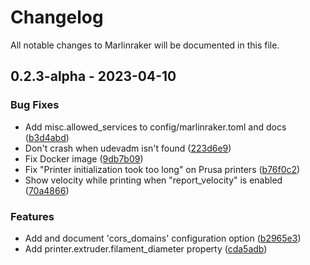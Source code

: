 # Changelog

All notable changes to Marlinraker will be documented in this file.

## 0.2.3-alpha - 2023-04-10

### Bug Fixes

- Add misc.allowed_services to config/marlinraker.toml and docs ([b3d4abd](b3d4abdcbaf019286a0ca141db06729c7b3befbb))
- Don't crash when udevadm isn't found ([223d6e9](223d6e97eee9fce9779955f2381ce6c4660ff3b2))
- Fix Docker image ([9db7b09](9db7b0948c82812d0eeba57569f5039444f401fd))
- Fix "Printer initialization took too long" on Prusa printers ([b76f0c2](b76f0c2241e181cfb6712ac1d5af858ca8e02e54))
- Show velocity while printing when "report_velocity" is enabled ([70a4866](70a4866f3404ae4c37fe98474dc8226d9f17fb6e))

### Features

- Add and document 'cors_domains' configuration option ([b2965e3](b2965e3359a4485c071d49b3a6f7a61f2977f025))
- Add printer.extruder.filament_diameter property ([cda5adb](cda5adbd689228fbcb23651bcd85e50f4c6c342c))

